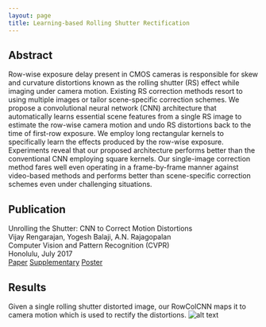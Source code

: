 ```yaml
---
layout: page
title: Learning-based Rolling Shutter Rectification
---
```


## Abstract
Row-wise exposure delay present in CMOS cameras is responsible for skew and curvature distortions known as the rolling shutter (RS) effect while imaging under camera motion. Existing RS correction methods resort to using multiple images or tailor scene-specific correction schemes. We propose a convolutional neural network (CNN) architecture that automatically learns essential scene features from a single RS image to estimate the row-wise camera motion and undo RS distortions back to the time of first-row exposure. We employ long rectangular kernels to specifically learn the effects produced by the row-wise exposure. Experiments reveal that our proposed architecture performs better than the conventional CNN employing square kernels. Our single-image correction method fares well even operating in a frame-by-frame manner against video-based methods and performs better than scene-specific correction schemes even under challenging situations.

## Publication
Unrolling the Shutter: CNN to Correct Motion Distortions<br>
Vijay Rengarajan, Yogesh Balaji, A.N. Rajagopalan<br>
Computer Vision and Pattern Recognition (CVPR)<br>
Honolulu, July 2017<br>
[Paper](../pdf/2017_cvpr.pdf) [Supplementary](../pdf/2017_cvpr_supp.pdf) [Poster](../pdf/2017_cvpr_poster.pdf)

## Results
Given a single rolling shutter distorted image, our RowColCNN maps it to camera motion which is used to rectify the distortions.
![alt text](../img/rs_rect_cnn_eg.png "Examples")

